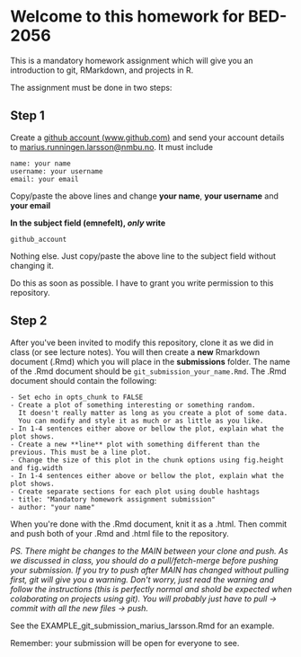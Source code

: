 # Welcome to this homework for BED-2056
 
This is a mandatory homework assignment which will give you an introduction to git, RMarkdown, and projects in R.

The assignment must be done in two steps:

## Step 1

Create a [github account (www.github.com)](https://www.github.com) and send your account details to marius.runningen.larsson@nmbu.no. It must include

```
name: your name
username: your username
email: your email
```

Copy/paste the above lines and change **your name**, **your username** and **your email**

**In the subject field (emnefelt), _only_ write**

```
github_account
```

Nothing else. Just copy/paste the above line to the subject field without changing it.

Do this as soon as possible. I have to grant you write permission to this repository.

## Step 2
 
After you've been invited to modify this repository, clone it as we did in class (or see lecture notes). You will then create a **new** Rmarkdown document (.Rmd) which you will place in the **submissions** folder. The name of the .Rmd document should be `git_submission_your_name.Rmd`. The .Rmd document should contain the following:

```
- Set echo in opts_chunk to FALSE
- Create a plot of something interesting or something random. 
  It doesn't really matter as long as you create a plot of some data. 
  You can modify and style it as much or as little as you like.
- In 1-4 sentences either above or bellow the plot, explain what the plot shows.
- Create a new **line** plot with something different than the previous. This must be a line plot.
- Change the size of this plot in the chunk options using fig.height and fig.width
- In 1-4 sentences either above or bellow the plot, explain what the plot shows.
- Create separate sections for each plot using double hashtags
- title: "Mandatory homework assignment submission"
- author: "your name"
```

When you're done with the .Rmd document, knit it as a .html. Then commit and push both of your .Rmd and .html file to the repository. 

*PS. There might be changes to the MAIN between your clone and push. As we discussed in class, you should do a pull/fetch-merge before pushing your submission. If you try to push after MAIN has changed without pulling first, git will give you a warning. Don't worry, just read the warning and follow the instructions (this is perfectly normal and shold be expected when colaborating on projects using git). You will probably just have to pull -> commit with all the new files -> push.*

See the EXAMPLE_git_submission_marius_larsson.Rmd for an example.

Remember: your submission will be open for everyone to see. 
